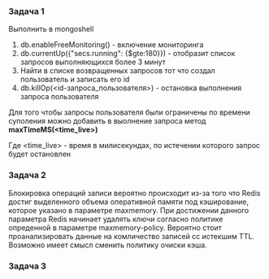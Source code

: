 ### Задача 1

Выполнить в mongoshell
1. db.enableFreeMonitoring() - включение мониторинга
2. db.currentUp({"secs.running": {$gte:180}}) - отобразит список запросов выполняющихся более 3 минут
3. Найти в списке возвращенных запросов тот что создал пользователь и записать его id
4. db.killOp(<id-запроса_пользователя>) - остановка выполнения запроса пользователя

Для того чтобы запросы пользователя были ограничены по времени суполения можно добавить в выолнение запроса метод **maxTimeMS(<time_live>)**

Где <time_live> - время в милисекундах, по истечении которого запрос будет остановлен

### Задача 2

Блокировка операций записи вероятно происходит из-за того что Redis достиг выделенного объема оперативной памяти под кэширование, которое указано в параметре maxmemory. При достижении данного параметра Redis начинает удалять ключи согласно политике опреденной в параметре maxmemory-policy. Вероятно стоит проанализировать данные на комличество записей сс истекшим TTL. Возможно имеет смысл сменить политику очиски кэша.

### Задача 3
